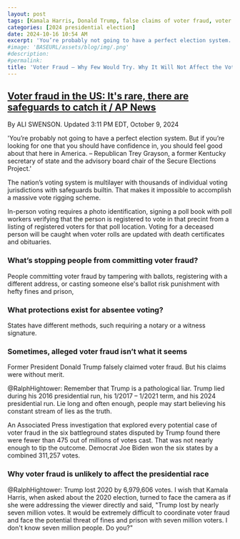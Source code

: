 ```yaml
---
layout: post
tags: [Kamala Harris, Donald Trump, false claims of voter fraud, voter fraud penalties, politics]
categories: [2024 presidential election]
date: 2024-10-16 10:54 AM
excerpt: 'You’re probably not going to have a perfect election system. But if you’re looking for one that you should have confidence in, you should feel good about that here in America. – Republican Trey Grayson, a former Kentucky secretary of state and the advisory board chair of the Secure Elections Project.'
#image: 'BASEURL/assets/blog/img/.png'
#description:
#permalink:
title: 'Voter Fraud – Why Few Would Try. Why It Will Not Affect the Vote Tally'
---
```



## [Voter fraud in the US: It's rare, there are safeguards to catch it / AP News](https://apnews.com/article/election-2024-voter-fraud-trump-harris-a3b4c2db17217311770259193c115b80)

By  ALI SWENSON. Updated 3:11 PM EDT, October 9, 2024

'You’re probably not going to have a perfect election system. But if you’re looking for one that you should have confidence in, you should feel good about that here in America. – Republican Trey Grayson, a former Kentucky secretary of state and the advisory board chair of the Secure Elections Project.'

The nation’s voting system is multilayer with thousands of individual voting jurisdictions with safeguards builtin. That makes it impossible to accomplish a massive vote rigging scheme.

In-person voting requires a photo identification, signing a poll book with poll workers verifying that the person is registered to vote in that precint from a listing of registered voters for that poll location. Voting for a deceased person will be caught when voter rolls are updated with death certificates and obituaries.

### What’s stopping people from committing voter fraud?

People committing voter fraud by tampering with ballots, registering with a different address, or casting someone else's ballot risk punishment with hefty fines and prison, 

### What protections exist for absentee voting?

States have different methods, such requiring a notary or a witness signature.

### Sometimes, alleged voter fraud isn’t what it seems

Former President Donald Trump falsely claimed voter fraud. But his claims were without merit.

@RalphHightower: Remember that Trump is a pathological liar. Trump lied during his 2016 presidential run, his 1/2017 – 1/2021 term, and his 2024 presidential run. Lie long and often enough, people may start believing his constant stream of lies as the truth. 

An Associated Press investigation that explored every potential case of voter fraud in the six battleground states disputed by Trump found there were fewer than 475 out of millions of votes cast. That was not nearly enough to tip the outcome. Democrat Joe Biden won the six states by a combined 311,257 votes.

### Why voter fraud is unlikely to affect the presidential race

@RalphHightower: Trump lost 2020 by 6,979,606 votes. I wish that Kamala Harris, when asked about the 2020 election, turned to face the camera as if she were addressing the viewer directly and said, "Trump lost by nearly seven million votes. It would be extremely difficult to coordinate voter fraud and face the potential threat of fines and prison with seven million voters. I don't know seven million people. Do you?"